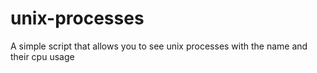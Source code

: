 # unix-processes
A simple script that allows you to see unix processes with the name and their cpu usage
